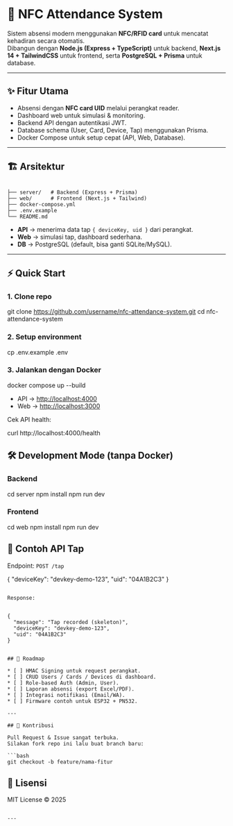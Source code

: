 
# 🚀 NFC Attendance System

Sistem absensi modern menggunakan **NFC/RFID card** untuk mencatat kehadiran secara otomatis.  
Dibangun dengan **Node.js (Express + TypeScript)** untuk backend, **Next.js 14 + TailwindCSS** untuk frontend, serta **PostgreSQL + Prisma** untuk database.  

---

## ✨ Fitur Utama
- Absensi dengan **NFC card UID** melalui perangkat reader.
- Dashboard web untuk simulasi & monitoring.
- Backend API dengan autentikasi JWT.
- Database schema (User, Card, Device, Tap) menggunakan Prisma.
- Docker Compose untuk setup cepat (API, Web, Database).

---

## 🏗 Arsitektur
```

├── server/   # Backend (Express + Prisma)
├── web/      # Frontend (Next.js + Tailwind)
├── docker-compose.yml
├── .env.example
└── README.md

````

- **API** → menerima data tap `{ deviceKey, uid }` dari perangkat.
- **Web** → simulasi tap, dashboard sederhana.
- **DB** → PostgreSQL (default, bisa ganti SQLite/MySQL).

---

## ⚡️ Quick Start

### 1. Clone repo

git clone https://github.com/username/nfc-attendance-system.git
cd nfc-attendance-system


### 2. Setup environment

cp .env.example .env


### 3. Jalankan dengan Docker


docker compose up --build

* API → [http://localhost:4000](http://localhost:4000)
* Web → [http://localhost:3000](http://localhost:3000)

Cek API health:


curl http://localhost:4000/health




## 🛠 Development Mode (tanpa Docker)

### Backend


cd server
npm install
npm run dev


### Frontend


cd web
npm install
npm run dev



## 🔑 Contoh API Tap

Endpoint: `POST /tap`


{
  "deviceKey": "devkey-demo-123",
  "uid": "04A1B2C3"
}
```

Response:


{
  "message": "Tap recorded (skeleton)",
  "deviceKey": "devkey-demo-123",
  "uid": "04A1B2C3"
}


## 📌 Roadmap

* [ ] HMAC Signing untuk request perangkat.
* [ ] CRUD Users / Cards / Devices di dashboard.
* [ ] Role-based Auth (Admin, User).
* [ ] Laporan absensi (export Excel/PDF).
* [ ] Integrasi notifikasi (Email/WA).
* [ ] Firmware contoh untuk ESP32 + PN532.

---

## 🤝 Kontribusi

Pull Request & Issue sangat terbuka.
Silakan fork repo ini lalu buat branch baru:

```bash
git checkout -b feature/nama-fitur
```



## 📜 Lisensi

MIT License © 2025

```

---

```
